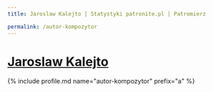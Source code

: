 ```yaml
---
title: Jaroslaw Kalejto | Statystyki patronite.pl | Patromierz

permalink: /autor-kompozytor
---
```


# [Jaroslaw Kalejto](https://patronite.pl/autor-kompozytor)

{% include profile.md name="autor-kompozytor" prefix="a" %}
